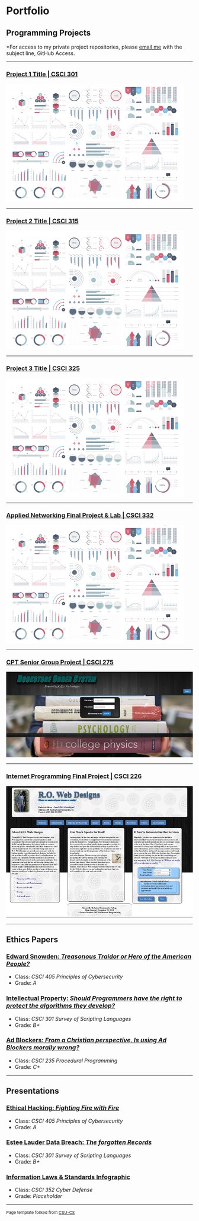 Portfolio
=========

Programming Projects
--------------------

*For access to my private project repositories, please [email me](mailto:example@csustudent.net?subject=GitHub%20Access) with the subject line, GitHub Access.

---
### [Project 1 Title | CSCI 301](project1)

![Project 1 Thumbnail Name](images/dummy_thumbnail.jpg)

---
### [Project 2 Title | CSCI 315](project2)

![Project 2 Thumbnail Name](images/dummy_thumbnail.jpg)

---
### [Project 3 Title | CSCI 325](project3)

![Project 3 Thumbnail Name](images/dummy_thumbnail.jpg)

---
### [Applied Networking Final Project & Lab | CSCI 332](project4)

![Project 4 Thumbnail Name](images/dummy_thumbnail.jpg)

---
### [CPT Senior Group Project | CSCI 275](project5)

![Bookstore Login Page](images/Bookstore_Order_System_Home.png)


---
### [Internet Programming Final Project | CSCI 226](project6)

![RO Designs Web Portfolio](images/Internet_Programming_Final_Project.png)

---

Ethics Papers
-------------

### [Edward Snowden: *Treasonous Traidor or Hero of the American People?*](pdf/Edward_Snowden.pdf)

-   Class: *CSCI 405 Principles of Cybersecurity*  
-   Grade: *A*

### [Intellectual Property: *Should Programmers have the right to protect the algorithms they develop?*](pdf/Intellectual_Property.pdf)

-   Class: *CSCI 301 Survey of Scripting Languages* 
-   Grade: *B+*

### [Ad Blockers: *From a Christian perspective, Is using Ad Blockers morally wrong?*](pdf/Ad_Blockers.pdf)

-   Class: *CSCI 235 Procedural Programming*
-   Grade: *C+*

---

Presentations
-------------

### [Ethical Hacking: *Fighting Fire with Fire*](pdf/Ethical_Hacking.pdf)

- Class: *CSCI 405 Principles of Cybersecurity* 
- Grade: *A*


### [Estee Lauder Data Breach: *The forgotten Records*](pdf/The_Estée_Lauder_Breach_of_2020.pdf)

- Class: *CSCI 301 Survey of Scripting Languages* 
- Grade: *B+*


### [Information Laws & Standards Infographic](pdf/Information_Laws_&_Standards_Infograph.pdf)

- Class: *CSCI 352 Cyber Defense* 
- Grade: *Placeholder*


---

<p style="font-size:11px">Page template forked from <a href="https://github.com/csu-cs/csci-portfolio">CSU-CS</a></p>
<!-- Remove above link if you don't want to attributive -->
